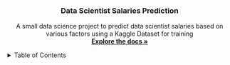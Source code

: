 
<h3 align="center">Data Scientist Salaries Prediction</h3>

  <p align="center">
    A small data science project to predict data scientist salaries based on various factors using a Kaggle Dataset for training
    <br />
    <a href="https://github.com/Bilel-Benneji/ds_salaries-project"><strong>Explore the docs »</strong></a>
    
</div>



<!-- TABLE OF CONTENTS -->
<details>
  <summary>Table of Contents</summary>
  <ol>
      <a href="#getting-started">Getting Started</a>
      <ul>
        <li><a href="#prerequisites">Prerequisites</a></li>
        <li><a href="#installation">Installation</a></li>
      </ul>
    </li>
    <li><a href="#usage">Usage</a></li>
    <li><a href="#roadmap">Roadmap</a></li>
    <li><a href="#contributing">Contributing</a></li>
    <li><a href="#license">License</a></li>
    <li><a href="#contact">Contact</a></li>
    <li><a href="#acknowledgments">Acknowledgments</a></li>
  </ol>
</details>

